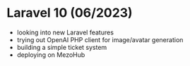 # Laravel 10 (06/2023)

- looking into new Laravel features 
- trying out OpenAI PHP client for image/avatar generation
- building a simple ticket system
- deploying on MezoHub
